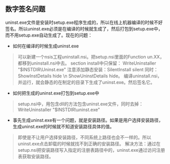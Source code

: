## 数字签名问题
uninst.exe文件是安装时setup.exe程序生成的，所以在线上机器编译的时候不好签名。所以uninst.exe必须是在编译的时候就生成了，然后打包到setup.exe中，而不用setup.exe自动生成了。现在的问题：
- 如何在编译的时候生成uninst.exe
>可以新建一个nsis工程uninstall.nsi。把setup.nsi里面的Function un.XX，都移到uninstall.nsi中去。
section install中只保留：
WriteUninstaller "$INSTDIR\Uninst.exe"
注意添加静态安装：SilentInstall silent
同时： ShowInstDetails hide \n ShowUninstDetails hide。
编译uninstall.nsi，并运行，就会静态的在制定的目录下生成了uninst.exe。然后签名它。
- 如何把生成的uninst.exe打包到setup.exe中
> setup.nsi中，用包含dll的方法包含uninst.exe文件，同时去掉：
  WriteUninstaller "$INSTDIR\uninst.exe"
    
- 事先生成uninst.exe有一个问题，就是安装路径。如果是用户选择安装路径，生成uninst.exe的时候就不知道安装路径具体的值。
> 即使是不让用户选择安装路径，不同系统上路径也会不一样的。所以uninst.exe点击卸载的时候就找不到正确的安装路径。
 解决方法：通过在setup.nsi把安装路径写入指定的注册表路径中的，uninst.exe通过访问注册表获取安装路径。